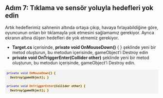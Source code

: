 ## Adım 7: Tıklama ve sensör yoluyla hedefleri yok edin
Artık hedeflerimiz sahnenin altında ortaya çıkıp, havaya fırlayabildiğine göre, oyuncunun onları bir tıklamayla yok etmesini sağlamamız gerekiyor. Ayrıca ekranın altına düşen hedefleri de yok etmemiz gerekiyor.

- **Target.cs** içerisinde, **private void OnMouseDown()** { } şeklinde yeni bir metod oluşturun, bu metodun içerisinde, gameObject’i Destroy edin
- **private void OnTriggerEnter(Collider other)** şeklinde yeni bir metod oluşturun, bu metodun içerisinde, gameObject’i Destroy edin.

![figures](https://raw.githubusercontent.com/Kodluyoruz/taskforce/main/unity-junior-programmer/destroy-target-with-click-sensor/figures/CWC_B.3.2_image4.png)
